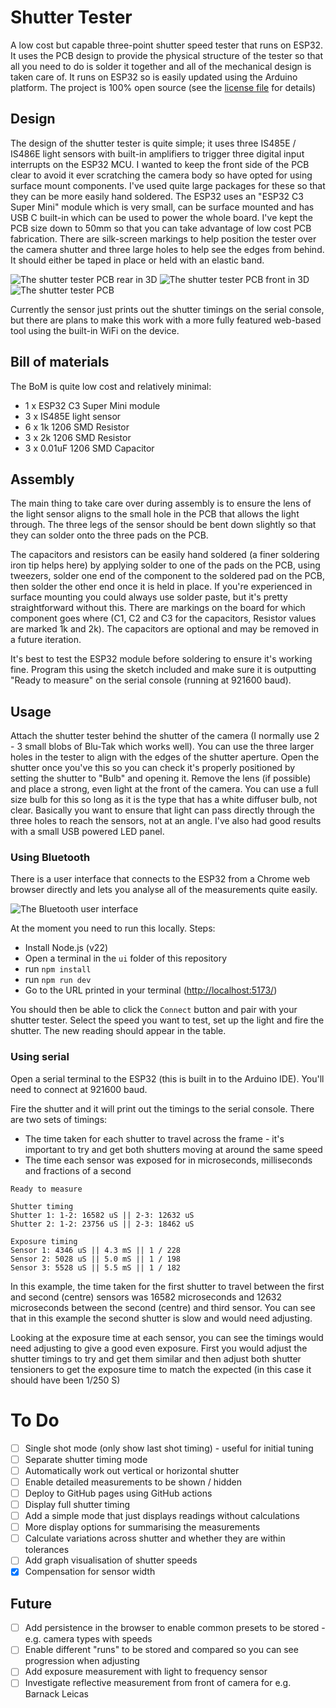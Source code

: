 # Shutter Tester

A low cost but capable three-point shutter speed tester that runs on ESP32. It uses the PCB design to provide the physical structure of the tester so that all you need to do is solder it together and all of the mechanical design is taken care of.
It runs on ESP32 so is easily updated using the Arduino platform. The project is 100% open source (see the [license file](LICENSE.md) for details)

## Design

The design of the shutter tester is quite simple; it uses three IS485E / IS486E light sensors with built-in amplifiers to trigger three digital input interrupts on the ESP32 MCU. I wanted to keep the front side of the PCB clear to avoid it ever scratching the camera body so have opted for using surface mount components. I've used quite large packages for these so that they can be more easily hand soldered. The ESP32 uses an "ESP32 C3 Super Mini" module which is very small, can be surface mounted and has USB C built-in which can be used to power the whole board. I've kept the PCB size down to 50mm so that you can take advantage of low cost PCB fabrication. There are silk-screen markings to help position the tester over the camera shutter and three large holes to help see the edges from behind. It should either be taped in place or held with an elastic band.

![The shutter tester PCB rear in 3D](./docs/images/rear-3d.jpg "The shutter tester PCB rear in 3D")
![The shutter tester PCB front in 3D](./docs/images/front-3d.jpg "The shutter tester PCB front in 3D")
![The shutter tester PCB](./docs/images/pcb.jpg "The shutter tester PCB")

Currently the sensor just prints out the shutter timings on the serial console, but there are plans to make this work with a more fully featured web-based tool using the built-in WiFi on the device.

## Bill of materials

The BoM is quite low cost and relatively minimal:

- 1 x ESP32 C3 Super Mini module
- 3 x IS485E light sensor
- 6 x 1k 1206 SMD Resistor
- 3 x 2k 1206 SMD Resistor
- 3 x 0.01uF 1206 SMD Capacitor

## Assembly

The main thing to take care over during assembly is to ensure the lens of the light sensor aligns to the small hole in the PCB that allows the light through. The three legs of the sensor should be bent down slightly so that they can solder onto the three pads on the PCB.

The capacitors and resistors can be easily hand soldered (a finer soldering iron tip helps here) by applying solder to one of the pads on the PCB, using tweezers, solder one end of the component to the soldered pad on the PCB, then solder the other end once it is held in place. If you're experienced in surface mounting you could always use solder paste, but it's pretty straightforward without this. There are markings on the board for which component goes where (C1, C2 and C3 for the capacitors, Resistor values are marked 1k and 2k). The capacitors are optional and may be removed in a future iteration.

It's best to test the ESP32 module before soldering to ensure it's working fine. Program this using the sketch included and make sure it is outputting "Ready to measure" on the serial console (running at 921600 baud).

## Usage

Attach the shutter tester behind the shutter of the camera (I normally use 2 - 3 small blobs of Blu-Tak which works well). You can use the three larger holes in the tester to align with the edges of the shutter aperture. Open the shutter once you've this so you can check it's properly positioned by setting the shutter to "Bulb" and opening it. Remove the lens (if possible) and place a strong, even light at the front of the camera. You can use a full size bulb for this so long as it is the type that has a white diffuser bulb, not clear. Basically you want to ensure that light can pass directly through the three holes to reach the sensors, not at an angle. I've also had good results with a small USB powered LED panel.

### Using Bluetooth

There is a user interface that connects to the ESP32 from a Chrome web browser directly and lets you analyse all of the measurements quite easily.

![The Bluetooth user interface](./docs/images/ui.jpg "The Bluetooth user interface")

At the moment you need to run this locally. Steps:

- Install Node.js (v22)
- Open a terminal in the `ui` folder of this repository
- run `npm install`
- run `npm run dev`
- Go to the URL printed in your terminal ([http://localhost:5173/](http://localhost:5173/))

You should then be able to click the `Connect` button and pair with your shutter tester. Select the speed you want to test, set up the light and fire the shutter. The new reading should appear in the table.

### Using serial

Open a serial terminal to the ESP32 (this is built in to the Arduino IDE). You'll need to connect at 921600 baud.

Fire the shutter and it will print out the timings to the serial console. There are two sets of timings:

- The time taken for each shutter to travel across the frame - it's important to try and get both shutters moving at around the same speed
- The time each sensor was exposed for in microseconds, milliseconds and fractions of a second

```
Ready to measure

Shutter timing
Shutter 1: 1-2: 16582 uS || 2-3: 12632 uS
Shutter 2: 1-2: 23756 uS || 2-3: 18462 uS

Exposure timing
Sensor 1: 4346 uS || 4.3 mS || 1 / 228
Sensor 2: 5028 uS || 5.0 mS || 1 / 198
Sensor 3: 5528 uS || 5.5 mS || 1 / 182
```

In this example, the time taken for the first shutter to travel between the first and second (centre) sensors was 16582 microseconds and 12632 microseconds between the second (centre) and third sensor. You can see that in this example the second shutter is slow and would need adjusting.

Looking at the exposure time at each sensor, you can see the timings would need adjusting to give a good even exposure. First you would adjust the shutter timings to try and get them similar and then adjust both shutter tensioners to get the exposure time to match the expected (in this case it should have been 1/250 S)

# To Do

- [ ] Single shot mode (only show last shot timing) - useful for initial tuning
- [ ] Separate shutter timing mode
- [ ] Automatically work out vertical or horizontal shutter
- [ ] Enable detailed measurements to be shown / hidden
- [ ] Deploy to GitHub pages using GitHub actions
- [ ] Display full shutter timing
- [ ] Add a simple mode that just displays readings without calculations
- [ ] More display options for summarising the measurements
- [ ] Calculate variations across shutter and whether they are within tolerances
- [ ] Add graph visualisation of shutter speeds
- [x] Compensation for sensor width

## Future

- [ ] Add persistence in the browser to enable common presets to be stored - e.g. camera types with speeds
- [ ] Enable different "runs" to be stored and compared so you can see progression when adjusting
- [ ] Add exposure measurement with light to frequency sensor
- [ ] Investigate reflective measurement from front of camera for e.g. Barnack Leicas

